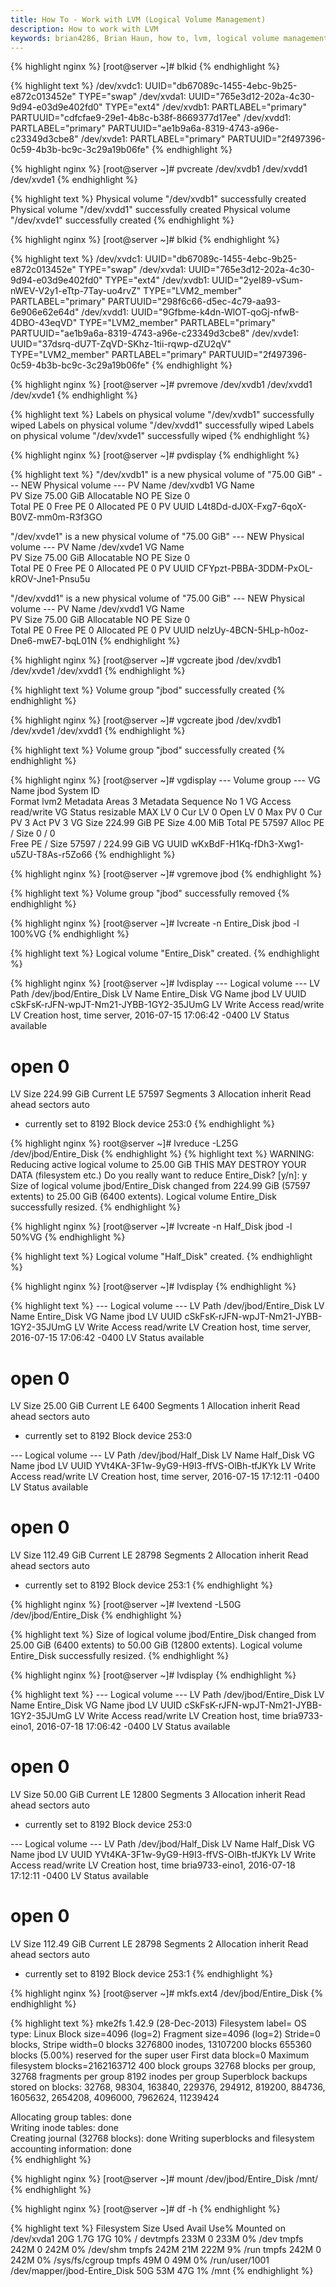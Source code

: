 ```yaml
---
title: How To - Work with LVM (Logical Volume Management)
description: How to work with LVM
keywords: brian4286, Brian Haun, how to, lvm, logical volume management, pvcreate, pvremove, pvextend
---
```


{% highlight nginx %}
[root@server ~]# blkid
{% endhighlight %}


{% highlight text %}
/dev/xvdc1: UUID="db67089c-1455-4ebc-9b25-e872c013452e" TYPE="swap"
/dev/xvda1: UUID="765e3d12-202a-4c30-9d94-e03d9e402fd0" TYPE="ext4"
/dev/xvdb1: PARTLABEL="primary" PARTUUID="cdfcfae9-29e1-4b8c-b38f-8669377d17ee"
/dev/xvdd1: PARTLABEL="primary" PARTUUID="ae1b9a6a-8319-4743-a96e-c23349d3cbe8"
/dev/xvde1: PARTLABEL="primary" PARTUUID="2f497396-0c59-4b3b-bc9c-3c29a19b06fe"
{% endhighlight %}

{% highlight nginx %}
[root@server ~]# pvcreate /dev/xvdb1 /dev/xvdd1 /dev/xvde1
{% endhighlight %}

{% highlight text %}
Physical volume "/dev/xvdb1" successfully created
Physical volume "/dev/xvdd1" successfully created
Physical volume "/dev/xvde1" successfully created
{% endhighlight %}

{% highlight nginx %}
[root@server ~]# blkid
{% endhighlight %}

{% highlight text %}
/dev/xvdc1: UUID="db67089c-1455-4ebc-9b25-e872c013452e" TYPE="swap"
/dev/xvda1: UUID="765e3d12-202a-4c30-9d94-e03d9e402fd0" TYPE="ext4"
/dev/xvdb1: UUID="2yeI89-vSum-nWEV-V2y1-eTtp-7Tay-uo4rvZ" TYPE="LVM2_member" PARTLABEL="primary" PARTUUID="298f6c66-d5ec-4c79-aa93-6e906e62e64d"
/dev/xvdd1: UUID="9Gfbme-k4dn-WlOT-qoGj-nfwB-4DBO-43eqVD" TYPE="LVM2_member" PARTLABEL="primary" PARTUUID="ae1b9a6a-8319-4743-a96e-c23349d3cbe8"
/dev/xvde1: UUID="37dsrq-dU7T-ZqVD-SKhz-1tii-rqwp-dZU2qV" TYPE="LVM2_member" PARTLABEL="primary" PARTUUID="2f497396-0c59-4b3b-bc9c-3c29a19b06fe"
{% endhighlight %}

{% highlight nginx %}
[root@server ~]# pvremove /dev/xvdb1 /dev/xvdd1 /dev/xvde1
{% endhighlight %}

{% highlight text %}
Labels on physical volume "/dev/xvdb1" successfully wiped
Labels on physical volume "/dev/xvdd1" successfully wiped
Labels on physical volume "/dev/xvde1" successfully wiped
{% endhighlight %}

{% highlight nginx %}
  [root@server ~]# pvdisplay
{% endhighlight %}

{% highlight text %}
"/dev/xvdb1" is a new physical volume of "75.00 GiB"
--- NEW Physical volume ---
PV Name               /dev/xvdb1
VG Name               
PV Size               75.00 GiB
Allocatable           NO
PE Size               0   
Total PE              0
Free PE               0
Allocated PE          0
PV UUID               L4t8Dd-dJ0X-Fxg7-6qoX-B0VZ-mm0m-R3f3GO

"/dev/xvde1" is a new physical volume of "75.00 GiB"
--- NEW Physical volume ---
PV Name               /dev/xvde1
VG Name               
PV Size               75.00 GiB
Allocatable           NO
PE Size               0   
Total PE              0
Free PE               0
Allocated PE          0
PV UUID               CFYpzt-PBBA-3DDM-PxOL-kROV-Jne1-Pnsu5u

"/dev/xvdd1" is a new physical volume of "75.00 GiB"
--- NEW Physical volume ---
PV Name               /dev/xvdd1
VG Name               
PV Size               75.00 GiB
Allocatable           NO
PE Size               0   
Total PE              0
Free PE               0
Allocated PE          0
PV UUID               nelzUy-4BCN-5HLp-h0oz-Dne6-mwE7-bqL01N
{% endhighlight %}

{% highlight nginx %}
[root@server ~]# vgcreate jbod /dev/xvdb1 /dev/xvde1 /dev/xvdd1
{% endhighlight %}

{% highlight text %}
Volume group "jbod" successfully created
{% endhighlight %}

{% highlight nginx %}
[root@server ~]# vgcreate jbod /dev/xvdb1 /dev/xvde1 /dev/xvdd1
{% endhighlight %}

{% highlight text %}
Volume group "jbod" successfully created
{% endhighlight %}

{% highlight nginx %}
[root@server ~]# vgdisplay
--- Volume group ---
VG Name               jbod
System ID             
Format                lvm2
Metadata Areas        3
Metadata Sequence No  1
VG Access             read/write
VG Status             resizable
MAX LV                0
Cur LV                0
Open LV               0
Max PV                0
Cur PV                3
Act PV                3
VG Size               224.99 GiB
PE Size               4.00 MiB
Total PE              57597
Alloc PE / Size       0 / 0   
Free  PE / Size       57597 / 224.99 GiB
VG UUID               wKxBdF-H1Kq-fDh3-Xwg1-u5ZU-T8As-r5Zo66
{% endhighlight %}

{% highlight nginx %}
[root@server ~]# vgremove jbod
{% endhighlight %}

{% highlight text %}
Volume group "jbod" successfully removed
{% endhighlight %}

{% highlight nginx %}
[root@server ~]# lvcreate -n Entire_Disk jbod -l 100%VG
{% endhighlight %}

{% highlight text %}
Logical volume "Entire_Disk" created.
{% endhighlight %}

{% highlight nginx %}
[root@server ~]# lvdisplay
--- Logical volume ---
LV Path                /dev/jbod/Entire_Disk
LV Name                Entire_Disk
VG Name                jbod
LV UUID                cSkFsK-rJFN-wpJT-Nm21-JYBB-1GY2-35JUmG
LV Write Access        read/write
LV Creation host, time server, 2016-07-15 17:06:42 -0400
LV Status              available
# open                 0
LV Size                224.99 GiB
Current LE             57597
Segments               3
Allocation             inherit
Read ahead sectors     auto
- currently set to     8192
Block device           253:0
{% endhighlight %}

{% highlight nginx %}
root@server ~]# lvreduce -L25G /dev/jbod/Entire_Disk
{% endhighlight %}
{% highlight text %}
WARNING: Reducing active logical volume to 25.00 GiB
THIS MAY DESTROY YOUR DATA (filesystem etc.)
Do you really want to reduce Entire_Disk? [y/n]: y
Size of logical volume jbod/Entire_Disk changed from 224.99 GiB (57597 extents) to 25.00 GiB (6400 extents).
Logical volume Entire_Disk successfully resized.
{% endhighlight %}

{% highlight nginx %}
[root@server ~]# lvcreate -n Half_Disk jbod -l 50%VG
{% endhighlight %}

{% highlight text %}
Logical volume "Half_Disk" created.
{% endhighlight %}

{% highlight nginx %}
[root@server ~]# lvdisplay
{% endhighlight %}

{% highlight text %}
--- Logical volume ---
LV Path                /dev/jbod/Entire_Disk
LV Name                Entire_Disk
VG Name                jbod
LV UUID                cSkFsK-rJFN-wpJT-Nm21-JYBB-1GY2-35JUmG
LV Write Access        read/write
LV Creation host, time server, 2016-07-15 17:06:42 -0400
LV Status              available
# open                 0
LV Size                25.00 GiB
Current LE             6400
Segments               1
Allocation             inherit
Read ahead sectors     auto
- currently set to     8192
Block device           253:0

--- Logical volume ---
LV Path                /dev/jbod/Half_Disk
LV Name                Half_Disk
VG Name                jbod
LV UUID                YVt4KA-3F1w-9yG9-H9I3-ffVS-OlBh-tfJKYk
LV Write Access        read/write
LV Creation host, time server, 2016-07-15 17:12:11 -0400
LV Status              available
# open                 0
LV Size                112.49 GiB
Current LE             28798
Segments               2
Allocation             inherit
Read ahead sectors     auto
- currently set to     8192
Block device           253:1
{% endhighlight %}

{% highlight nginx %}
[root@server ~]# lvextend -L50G /dev/jbod/Entire_Disk
{% endhighlight %}

{% highlight text %}
Size of logical volume jbod/Entire_Disk changed from 25.00 GiB (6400 extents) to 50.00 GiB (12800 extents).
Logical volume Entire_Disk successfully resized.
{% endhighlight %}

{% highlight nginx %}
[root@server ~]# lvdisplay
{% endhighlight %}

{% highlight text %}
--- Logical volume ---
LV Path                /dev/jbod/Entire_Disk
LV Name                Entire_Disk
VG Name                jbod
LV UUID                cSkFsK-rJFN-wpJT-Nm21-JYBB-1GY2-35JUmG
LV Write Access        read/write
LV Creation host, time bria9733-eino1, 2016-07-18 17:06:42 -0400
LV Status              available
# open                 0
LV Size                50.00 GiB
Current LE             12800
Segments               3
Allocation             inherit
Read ahead sectors     auto
- currently set to     8192
Block device           253:0

--- Logical volume ---
LV Path                /dev/jbod/Half_Disk
LV Name                Half_Disk
VG Name                jbod
LV UUID                YVt4KA-3F1w-9yG9-H9I3-ffVS-OlBh-tfJKYk
LV Write Access        read/write
LV Creation host, time bria9733-eino1, 2016-07-18 17:12:11 -0400
LV Status              available
# open                 0
LV Size                112.49 GiB
Current LE             28798
Segments               2
Allocation             inherit
Read ahead sectors     auto
- currently set to     8192
Block device           253:1
{% endhighlight %}

{% highlight nginx %}
[root@server ~]# mkfs.ext4 /dev/jbod/Entire_Disk
{% endhighlight %}

{% highlight text %}
mke2fs 1.42.9 (28-Dec-2013)
Filesystem label=
OS type: Linux
Block size=4096 (log=2)
Fragment size=4096 (log=2)
Stride=0 blocks, Stripe width=0 blocks
3276800 inodes, 13107200 blocks
655360 blocks (5.00%) reserved for the super user
First data block=0
Maximum filesystem blocks=2162163712
400 block groups
32768 blocks per group, 32768 fragments per group
8192 inodes per group
Superblock backups stored on blocks:
	32768, 98304, 163840, 229376, 294912, 819200, 884736, 1605632, 2654208,
	4096000, 7962624, 11239424

Allocating group tables: done                            
Writing inode tables: done                            
Creating journal (32768 blocks): done
Writing superblocks and filesystem accounting information: done  
{% endhighlight %}

{% highlight nginx %}
[root@server ~]# mount /dev/jbod/Entire_Disk /mnt/
{% endhighlight %}

{% highlight nginx %}
[root@server ~]# df -h
{% endhighlight %}

{% highlight text %}
Filesystem                    Size  Used Avail Use% Mounted on
/dev/xvda1                     20G  1.7G   17G  10% /
devtmpfs                      233M     0  233M   0% /dev
tmpfs                         242M     0  242M   0% /dev/shm
tmpfs                         242M   21M  222M   9% /run
tmpfs                         242M     0  242M   0% /sys/fs/cgroup
tmpfs                          49M     0   49M   0% /run/user/1001
/dev/mapper/jbod-Entire_Disk   50G   53M   47G   1% /mnt
{% endhighlight %}
